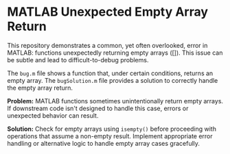 # MATLAB Unexpected Empty Array Return

This repository demonstrates a common, yet often overlooked, error in MATLAB:  functions unexpectedly returning empty arrays ([]).  This issue can be subtle and lead to difficult-to-debug problems.

The `bug.m` file shows a function that, under certain conditions, returns an empty array.  The `bugSolution.m` file provides a solution to correctly handle the empty array return.

**Problem:**  MATLAB functions sometimes unintentionally return empty arrays.  If downstream code isn't designed to handle this case, errors or unexpected behavior can result.

**Solution:**  Check for empty arrays using `isempty()` before proceeding with operations that assume a non-empty result. Implement appropriate error handling or alternative logic to handle empty array cases gracefully.
